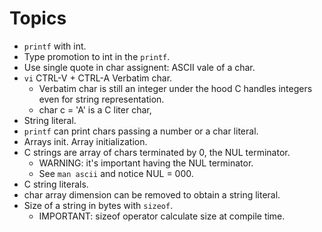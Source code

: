 # Topics

* `printf` with int.
* Type promotion to int in the `printf`.
* Use single quote in char assignent: ASCII vale of a char.
* `vi` CTRL-V + CTRL-A Verbatim char.
  * Verbatim char is still an integer under the hood C handles integers even for string representation.
  * char c = 'A' is a C liter char,
* String literal.
* `printf` can print chars passing a number or a char literal.
* Arrays init. Array initialization.
* C strings are array of chars terminated by 0, the NUL terminator.
  * WARNING: it's important having the NUL terminator.
  * See `man ascii` and notice NUL = 000.
* C string literals.
* char array dimension can be removed to obtain a string literal.
* Size of a string in bytes with `sizeof`.
  * IMPORTANT: sizeof operator calculate size at compile time.
